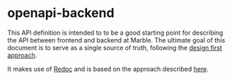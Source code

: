 # openapi-backend

This API definition is intended to to be a good starting point for
describing the API between frontend and backend at Marble. The ultimate goal of this document is to serve as a single source of truth, following the [design first approach](https://oai.github.io/Documentation/best-practices.html#use-a-design-first-approach).

It makes use of [Redoc](https://github.com/Redocly/Redoc) and is based on the approach described [here](https://github.com/Redocly/create-openapi-repo).
